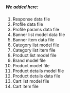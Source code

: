 ##### We added here:
1. Response data file
2. Profile data file
3. Profile params data file
4. Banner list model data file
5. Banner item data file
6. Category list model file
7. Category list item file
8. Product list model file
9. Brand model file
10. Product model file
11. Product details model file
12. Product details data file
13. Cart list model file
14. Cart item file